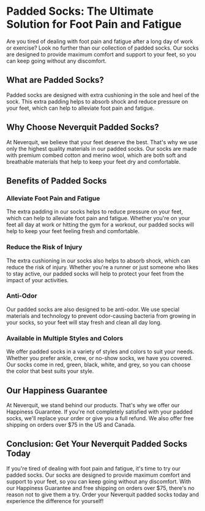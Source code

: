 # Padded Socks: The Ultimate Solution for Foot Pain and Fatigue

Are you tired of dealing with foot pain and fatigue after a long day of work or exercise? Look no further than our collection of padded socks. Our socks are designed to provide maximum comfort and support to your feet, so you can keep going without any discomfort.

## What are Padded Socks?

Padded socks are designed with extra cushioning in the sole and heel of the sock. This extra padding helps to absorb shock and reduce pressure on your feet, which can help to alleviate foot pain and fatigue.

## Why Choose Neverquit Padded Socks?

At Neverquit, we believe that your feet deserve the best. That's why we use only the highest quality materials in our padded socks. Our socks are made with premium combed cotton and merino wool, which are both soft and breathable materials that help to keep your feet dry and comfortable.

## Benefits of Padded Socks

### Alleviate Foot Pain and Fatigue

The extra padding in our socks helps to reduce pressure on your feet, which can help to alleviate foot pain and fatigue. Whether you're on your feet all day at work or hitting the gym for a workout, our padded socks will help to keep your feet feeling fresh and comfortable.

### Reduce the Risk of Injury

The extra cushioning in our socks also helps to absorb shock, which can reduce the risk of injury. Whether you're a runner or just someone who likes to stay active, our padded socks will help to protect your feet from the impact of your activities.

### Anti-Odor

Our padded socks are also designed to be anti-odor. We use special materials and technology to prevent odor-causing bacteria from growing in your socks, so your feet will stay fresh and clean all day long.

### Available in Multiple Styles and Colors

We offer padded socks in a variety of styles and colors to suit your needs. Whether you prefer ankle, crew, or no-show socks, we have you covered. Our socks come in red, green, black, white, and grey, so you can choose the color that best suits your style.

## Our Happiness Guarantee

At Neverquit, we stand behind our products. That's why we offer our Happiness Guarantee. If you're not completely satisfied with your padded socks, we'll replace your order or give you a full refund. We also offer free shipping on orders over $75 in the US and Canada.

## Conclusion: Get Your Neverquit Padded Socks Today

If you're tired of dealing with foot pain and fatigue, it's time to try our padded socks. Our socks are designed to provide maximum comfort and support to your feet, so you can keep going without any discomfort. With our Happiness Guarantee and free shipping on orders over $75, there's no reason not to give them a try. Order your Neverquit padded socks today and experience the difference for yourself!